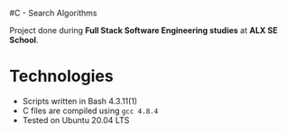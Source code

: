 #C - Search Algorithms

Project done during **Full Stack Software Engineering studies** at **ALX SE School**. 
# Technologies
* Scripts written in Bash 4.3.11(1)
* C files are compiled using `gcc 4.8.4`
* Tested on Ubuntu 20.04 LTS
